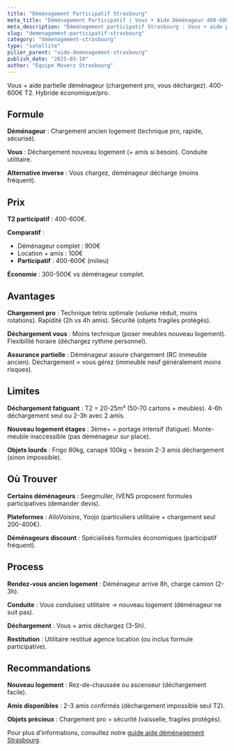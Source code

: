```yaml
---
title: "Déménagement Participatif Strasbourg"
meta_title: "Déménagement Participatif | Vous + Aide Déménageur 400-600€"
meta_description: "Déménagement participatif Strasbourg : Vous + aide partielle déménageur (chargement pro, vous déchargez) 400-600€ T2. Hybride économique/pro."
slug: "demenagement-participatif-strasbourg"
category: "demenagement-strasbourg"
type: "satellite"
pilier_parent: "aide-demenagement-strasbourg"
publish_date: "2025-03-10"
author: "Équipe Moverz Strasbourg"
---
```


Vous + aide partielle déménageur (chargement pro, vous déchargez). 400-600€ T2. Hybride économique/pro.

## Formule

**Déménageur** : Chargement ancien logement (technique pro, rapide, sécurisé).

**Vous** : Déchargement nouveau logement (+ amis si besoin). Conduite utilitaire.

**Alternative inverse** : Vous chargez, déménageur décharge (moins fréquent).

## Prix

**T2 participatif** : 400-600€.

**Comparatif** :  
- Déménageur complet : 900€  
- Location + amis : 100€  
- **Participatif** : 400-600€ (milieu)

**Économie** : 300-500€ vs déménageur complet.

## Avantages

**Chargement pro** : Technique tetris optimale (volume réduit, moins rotations). Rapidité (2h vs 4h amis). Sécurité (objets fragiles protégés).

**Déchargement vous** : Moins technique (poser meubles nouveau logement). Flexibilité horaire (déchargez rythme personnel).

**Assurance partielle** : Déménageur assure chargement (RC immeuble ancien). Déchargement = vous gérez (immeuble neuf généralement moins risques).

## Limites

**Déchargement fatiguant** : T2 = 20-25m³ (50-70 cartons + meubles). 4-6h déchargement seul ou 2-3h avec 2 amis.

**Nouveau logement étages** : 3ème+ = portage intensif (fatigue). Monte-meuble inaccessible (pas déménageur sur place).

**Objets lourds** : Frigo 80kg, canapé 100kg = besoin 2-3 amis déchargement (sinon impossible).

## Où Trouver

**Certains déménageurs** : Seegmuller, IVENS proposent formules participatives (demander devis).

**Plateformes** : AlloVoisins, Yoojo (particuliers utilitaire + chargement seul 200-400€).

**Déménageurs discount** : Spécialisés formules économiques (participatif fréquent).

## Process

**Rendez-vous ancien logement** : Déménageur arrive 8h, charge camion (2-3h).

**Conduite** : Vous conduisez utilitaire → nouveau logement (déménageur ne suit pas).

**Déchargement** : Vous + amis déchargez (3-5h).

**Restitution** : Utilitaire restitué agence location (ou inclus formule participative).

## Recommandations

**Nouveau logement** : Rez-de-chaussée ou ascenseur (déchargement facile).

**Amis disponibles** : 2-3 amis confirmés (déchargement impossible seul T2).

**Objets précieux** : Chargement pro = sécurité (vaisselle, fragiles protégés).

Pour plus d'informations, consultez notre [guide aide déménagement Strasbourg](/blog/demenagement-strasbourg/aide-demenagement-strasbourg).

